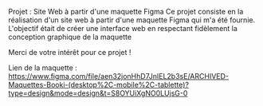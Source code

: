 Projet : Site Web à partir d'une maquette Figma
Ce projet consiste en la réalisation d'un site web à partir d'une maquette Figma qui m'a été fournie. L'objectif était de créer une interface web en respectant fidèlement la conception graphique de la maquette

Merci de votre intérêt pour ce projet !

Lien de la maquette : https://www.figma.com/file/aen32jonHhD7JnIEL2b3sE/ARCHIVED-Maquettes-Booki-(desktop%2C-mobile%2C-tablette)?type=design&mode=design&t=S8OYUiXgNO0LUjsG-0
